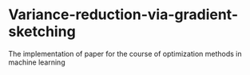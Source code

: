 # Variance-reduction-via-gradient-sketching
The implementation of paper for the course of optimization methods in machine learning
